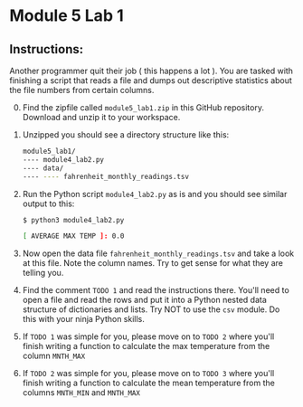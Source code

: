 # Module 5 Lab 1

## Instructions:

Another programmer quit their job ( this happens a lot ). You are tasked with finishing a script that reads a file and dumps out descriptive statistics about the file numbers from certain columns.

0. Find the zipfile called `module5_lab1.zip` in this GitHub repository. Download and unzip it to your workspace.

0. Unzipped you should see a directory structure like this:

    ```bash
    module5_lab1/
    ---- module4_lab2.py
    ---- data/
    ---- ---- fahrenheit_monthly_readings.tsv
    ```

0. Run the Python script `module4_lab2.py` as is and you should see similar output to this:

    ```bash
    $ python3 module4_lab2.py

    [ AVERAGE MAX TEMP ]: 0.0
    ```

0. Now open the data file `fahrenheit_monthly_readings.tsv` and take a look at this file. Note the column names. Try to get sense for what they are telling you.

0. Find the comment `TODO 1` and read the instructions there. You'll need to open a file and read the rows and put it into a Python nested data structure of dictionaries and lists. Try NOT to use the `csv` module. Do this with your ninja Python skills.

0. If `TODO 1` was simple for you, please move on to `TODO 2` where you'll finish writing a function to calculate the max temperature from the column `MNTH_MAX`

0. If `TODO 2` was simple for you, please move on to `TODO 3` where you'll finish writing a function to calculate the mean temperature from the columns `MNTH_MIN` and `MNTH_MAX`
